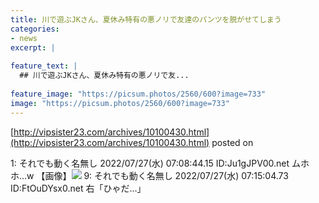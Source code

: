 ```yaml
---
title: 川で遊ぶJKさん、夏休み特有の悪ノリで友達のパンツを脱がせてしまう
categories:
- news
excerpt: |
  
feature_text: |
  ## 川で遊ぶJKさん、夏休み特有の悪ノリで友...
  
feature_image: "https://picsum.photos/2560/600?image=733"
image: "https://picsum.photos/2560/600?image=733"
---
```


[http://vipsister23.com/archives/10100430.html](http://vipsister23.com/archives/10100430.html)
posted on 

<!--more-->

1: それでも動く名無し 2022/07/27(水) 07:08:44.15 ID:Ju1gJPV00.net ムホホ…w 【画像】![](https://livedoor.blogimg.jp/vipsister23/imgs/2/4/247d1f97.jpg) 9: それでも動く名無し 2022/07/27(水) 07:15:04.73 ID:FtOuDYsx0.net 右「ひゃだ…」
